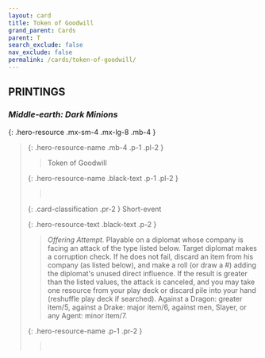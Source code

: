 ```yaml
---
layout: card
title: Token of Goodwill
grand_parent: Cards
parent: T
search_exclude: false
nav_exclude: false
permalink: /cards/token-of-goodwill/
---
```


## PRINTINGS


### _Middle-earth: Dark Minions_

{: .hero-resource .mx-sm-4 .mx-lg-8 .mb-4 }
> {: .hero-resource-name .mb-4 .p-1 .pl-2 }
> > <div class="card-mp"></div>
> > <div class="card-name">Token of Goodwill</div>
>
> {: .hero-resource-name .black-text .p-1 .pl-2 }
> > &nbsp;
>
> {: .card-classification .pr-2 }
> Short-event
>
> {: .hero-resource-text .black-text .p-2 }
> > _Offering Attempt._ Playable on a diplomat whose company is facing an attack of the type listed below. Target diplomat makes a corruption check. If he does not fail, discard an item from his company (as listed below), and make a roll (or draw a #) adding the diplomat's unused direct influence. If the result is greater than the listed values, the attack is canceled, and you may take one resource from your play deck or discard pile into your hand (reshuffle play deck if searched). Against a Dragon: greater item/5, against a Drake: major item/6, against men, Slayer, or any Agent: minor item/7. 
> 
> {: .hero-resource-name .p-1 .pr-2 }
> > <div class="card-shield"></div>
> > <div class="card-corruption">&nbsp;</div>
